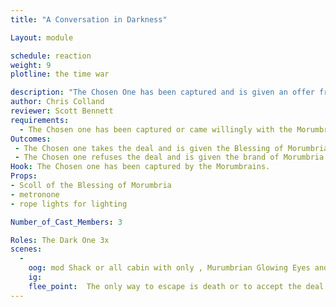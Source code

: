 ```yaml
---
title: "A Conversation in Darkness"

Layout: module

schedule: reaction
weight: 9
plotline: the time war

description: "The Chosen One has been captured and is given an offer from the Dark Ones, the lords of Morumbria."
author: Chris Colland
reviewer: Scott Bennett
requirements:
  - The Chosen one has been captured or came willingly with the Morumbrians during the Ritual of Fire.
Outcomes:
 - The Chosen one takes the deal and is given the Blessing of Morumbria
 - The Chosen one refuses the deal and is given the brand of Morumbria
Hook: The Chosen one has been captured by the Morumbrains. 
Props: 
- Scoll of the Blessing of Morumbria
- metronone
- rope lights for lighting

Number_of_Cast_Members: 3

Roles: The Dark One 3x 
scenes: 
  - 
    oog: mod Shack or all cabin with only , Murumbrian Glowing Eyes and robes /w no weapons. Before the players is a table with a slowly ticking metronome and the scroll of the blessing of morumbria in front of them. 
    ig: 
    flee_point:  The only way to escape is death or to accept the deal. 
---
```


